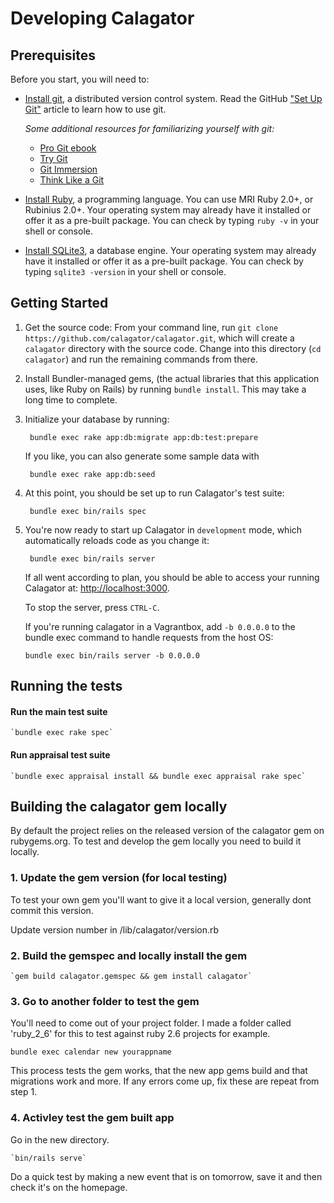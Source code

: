 # Developing Calagator

## Prerequisites

Before you start, you will need to:

* [Install git](http://git-scm.com/), a distributed version control system. Read the GitHub ["Set Up Git"](https://help.github.com/articles/set-up-git) article to learn how to use git.

  *Some additional resources for familiarizing yourself with git:*
    * [Pro Git ebook](http://git-scm.com/book)
    * [Try Git](https://try.github.io/levels/1/challenges/1)
    * [Git Immersion](http://gitimmersion.com/)
    * [Think Like a Git](http://think-like-a-git.net/)

* [Install Ruby](http://www.ruby-lang.org/), a programming language. You can use MRI Ruby 2.0+, or Rubinius 2.0+. Your operating system may already have it installed or offer it as a pre-built package. You can check by typing `ruby -v` in your shell or console.
* [Install SQLite3](http://www.sqlite.org/), a database engine. Your operating system may already have it installed or offer it as a pre-built package. You can check by typing `sqlite3 -version` in your shell or console.

## Getting Started

1. Get the source code: From your command line, run `git clone https://github.com/calagator/calagator.git`, which will create a `calagator` directory with the source code. Change into this directory (`cd calagator`) and run the remaining commands from there.

2. Install Bundler-managed gems, (the actual libraries that this application uses, like Ruby on Rails) by running `bundle install`. This may take a long time to complete.

3. Initialize your database by running:

        bundle exec rake app:db:migrate app:db:test:prepare

    If you like, you can also generate some sample data with

        bundle exec rake app:db:seed

4. At this point, you should be set up to run Calagator's test suite:

        bundle exec bin/rails spec

5. You're now ready to start up Calagator in `development` mode, which automatically reloads code as you change it:

        bundle exec bin/rails server

   If all went according to plan, you should be able to access your running Calagator at: [http://localhost:3000](http://localhost:3000).

    To stop the server, press `CTRL-C`.

    If you're running calagator in a Vagrantbox, add `-b 0.0.0.0` to the bundle exec command to handle requests from the host OS:

    `bundle exec bin/rails server -b 0.0.0.0`

## Running the tests

#### Run the main test suite

    `bundle exec rake spec`

#### Run appraisal test suite

    `bundle exec appraisal install && bundle exec appraisal rake spec`

## Building the calagator gem locally

By default the project relies on the released version of the calagator gem on rubygems.org.
To test and develop the gem locally you need to build it locally. 

### 1. Update the gem version (for local testing)

To test your own gem you'll want to give it a local version, generally dont commit this version.

Update version number in /lib/calagator/version.rb

### 2. Build the gemspec and locally install the gem

    `gem build calagator.gemspec && gem install calagator`

### 3. Go to another folder to test the gem

You'll need to come out of your project folder.
I made a folder called 'ruby_2_6' for this to test against ruby 2.6 projects for example.

   `bundle exec calendar new yourappname`

This process tests the gem works, that the new app gems build and that migrations work and more.
If any errors come up, fix these are repeat from step 1.
### 4. Activley test the gem built app

Go in the new directory.

    `bin/rails serve`

Do a quick test by making a new event that is on tomorrow, save it and then check it's on the homepage.
